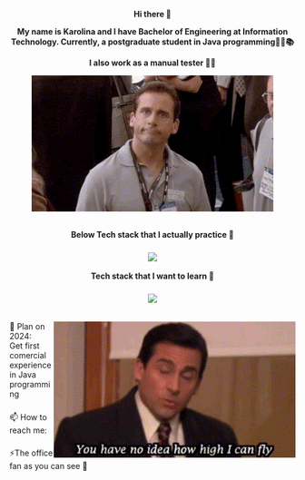                      
<p align="center"><b>Hi there 👋</b></p>
<p align="center"><b>My name is Karolina and I have Bachelor of Engineering at Information Technology. Currently, a postgraduate student in Java programming👩‍🎓📚</b></p>
<p align="center"><b>I also work as a manual tester 🔎🐞</b></p>



<p align="center">
  <img src="GIF.gif" alt="animated" />
</p>

##

<p align="center"><b>Below Tech stack that I actually practice 🔭</b></p>

###

<p align="center">
  <a href="https://skillicons.dev">
    <img src="https://skillicons.dev/icons?i=docker,git,gradle,java,linux,maven,mongodb,mysql,postgres,postman,spring" />
  </a>
</p>

<p align="center"><b>Tech stack that I want to learn 🌱</b></p>

###

<p align="center">
  <a href="https://skillicons.dev">
    <img src="https://skillicons.dev/icons?i=aws,jenkins,kafka,kotlin,rabbitmq,redis&theme=light" />
  </a>
</p>  

##
  
<img align="right" src="scott.gif"  />

📆 Plan on 2024:  
Get first comercial experience in Java programming  

###

📫 How to reach me:

###

⚡The office fan as you can see 🏢
<!--
**KarolinaNPRCZ/KarolinaNPRCZ** is a ✨ _special_ ✨ repository because its `README.md` (this file) appears on your GitHub profile.

Here are some ideas to get you started:

- 🔭 I’m currently working on ...
- 🌱 I’m currently learning ...
- 👯 I’m looking to collaborate on ...
- 🤔 I’m looking for help with ...
- 💬 Ask me about ...
-  ...
- 😄 Pronouns: ...
-  Fun fact: ...
-->
